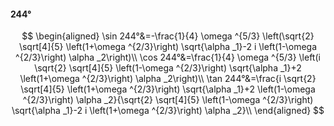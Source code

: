 #### 244°

$$
\begin{aligned}
\sin 244°&=-\frac{1}{4} \omega ^{5/3} \left(\sqrt{2} \sqrt[4]{5} \left(1+\omega ^{2/3}\right) \sqrt{\alpha _1}-2 i \left(1-\omega ^{2/3}\right) \alpha _2\right)\\
\cos 244°&=\frac{1}{4} \omega ^{5/3} \left(i \sqrt{2} \sqrt[4]{5} \left(1-\omega ^{2/3}\right) \sqrt{\alpha _1}+2 \left(1+\omega ^{2/3}\right) \alpha _2\right)\\
\tan 244°&=\frac{i \sqrt{2} \sqrt[4]{5} \left(1+\omega ^{2/3}\right) \sqrt{\alpha _1}+2 \left(1-\omega ^{2/3}\right) \alpha _2}{\sqrt{2} \sqrt[4]{5} \left(1-\omega
^{2/3}\right) \sqrt{\alpha _1}-2 i \left(1+\omega ^{2/3}\right) \alpha _2}\\
\end{aligned}
$$

